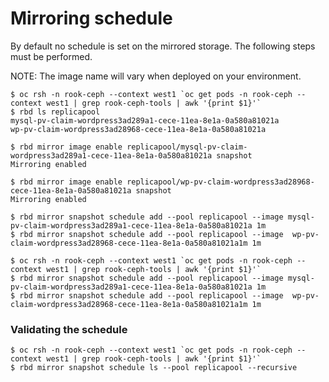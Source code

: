 # Mirroring schedule
By default no schedule is set on the mirrored storage. The following steps must be performed. 

NOTE: The image name will vary when deployed on your environment.

```
$ oc rsh -n rook-ceph --context west1 `oc get pods -n rook-ceph --context west1 | grep rook-ceph-tools | awk '{print $1}'`
$ rbd ls replicapool
mysql-pv-claim-wordpress3ad289a1-cece-11ea-8e1a-0a580a81021a
wp-pv-claim-wordpress3ad28968-cece-11ea-8e1a-0a580a81021a

$ rbd mirror image enable replicapool/mysql-pv-claim-wordpress3ad289a1-cece-11ea-8e1a-0a580a81021a snapshot
Mirroring enabled

$ rbd mirror image enable replicapool/wp-pv-claim-wordpress3ad28968-cece-11ea-8e1a-0a580a81021a snapshot
Mirroring enabled

$ rbd mirror snapshot schedule add --pool replicapool --image mysql-pv-claim-wordpress3ad289a1-cece-11ea-8e1a-0a580a81021a 1m
$ rbd mirror snapshot schedule add --pool replicapool --image  wp-pv-claim-wordpress3ad28968-cece-11ea-8e1a-0a580a81021a1m 1m
```

```
$ oc rsh -n rook-ceph --context west1 `oc get pods -n rook-ceph --context west1 | grep rook-ceph-tools | awk '{print $1}'`
$ rbd mirror snapshot schedule add --pool replicapool --image mysql-pv-claim-wordpress3ad289a1-cece-11ea-8e1a-0a580a81021a 1m
$ rbd mirror snapshot schedule add --pool replicapool --image  wp-pv-claim-wordpress3ad28968-cece-11ea-8e1a-0a580a81021a1m 1m
```

### Validating the schedule
```
$ oc rsh -n rook-ceph --context west1 `oc get pods -n rook-ceph --context west1 | grep rook-ceph-tools | awk '{print $1}'`
$ rbd mirror snapshot schedule ls --pool replicapool --recursive
```

